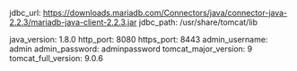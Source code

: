 jdbc_url: https://downloads.mariadb.com/Connectors/java/connector-java-2.2.3/mariadb-java-client-2.2.3.jar
jdbc_path: /usr/share/tomcat/lib

java_version: 1.8.0
http_port: 8080
https_port: 8443
admin_username: admin
admin_password: adminpassword
tomcat_major_version: 9
tomcat_full_version: 9.0.6

